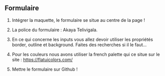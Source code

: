 ## Formulaire

1. Intégrer la maquette, le formulaire se situe au centre de la page !

2. La police du formulaire : Akaya Telivigala.

3. En ce qui concerne les inputs vous allez devoir utiliser les propriétés border, outline et background. Faites des recherches si il le faut...

4. Pour les couleurs nous avons utiliser la french palette qui ce situe sur le site : https://flatuicolors.com/

5. Mettre le formulaire sur Github !
